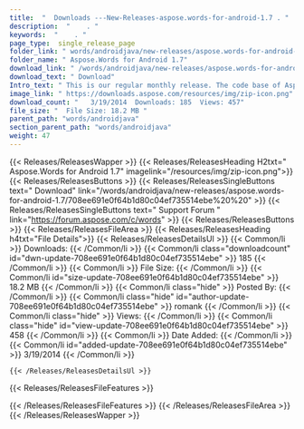 ```yaml
---
title:  "  Downloads ---New-Releases-aspose.words-for-android-1.7 . " 
description:  "    . " 
keywords:  "    . " 
page_type:  single_release_page
folder_link: " words/androidjava/new-releases/aspose.words-for-android-1.7/"
folder_name: " Aspose.Words for Android 1.7"
download_link: " /words/androidjava/new-releases/aspose.words-for-android-1.7/708ee691e0f64b1d80c04ef735514ebe"
download_text: " Download"
Intro_text: " This is our regular monthly release. The code base of Aspose.Words for Android 1..."
image_link: " https://downloads.aspose.com/resources/img/zip-icon.png"
download_count: "   3/19/2014  Downloads: 185  Views: 457"
file_size: "  File Size: 18.2 MB "
parent_path: "words/androidjava"
section_parent_path: "words/androidjava"
weight: 47 
---
```


{{< Releases/ReleasesWapper >}}
  {{< Releases/ReleasesHeading H2txt=" Aspose.Words for Android 1.7" imagelink="/resources/img/zip-icon.png">}}
  {{< Releases/ReleasesButtons >}}
    {{< Releases/ReleasesSingleButtons text=" Download" link="/words/androidjava/new-releases/aspose.words-for-android-1.7/708ee691e0f64b1d80c04ef735514ebe%20%20" >}}
    {{< Releases/ReleasesSingleButtons text=" Support Forum " link="https://forum.aspose.com/c/words" >}}
  {{< Releases/ReleasesButtons >}}
  {{< Releases/ReleasesFileArea >}}
    {{< Releases/ReleasesHeading h4txt="File Details">}}
    {{< Releases/ReleasesDetailsUl >}}
            {{< Common/li  >}} Downloads: {{< /Common/li >}} 
      {{< Common/li class="downloadcount" id="dwn-update-708ee691e0f64b1d80c04ef735514ebe" >}} 185 {{< /Common/li >}} 
      {{< Common/li  >}} File Size: {{< /Common/li >}} 
      {{< Common/li id="size-update-708ee691e0f64b1d80c04ef735514ebe" >}} 18.2 MB {{< /Common/li >}} 
      {{< Common/li  class="hide" >}} Posted By: {{< /Common/li >}} 
      {{< Common/li class="hide" id="author-update-708ee691e0f64b1d80c04ef735514ebe" >}} romank {{< /Common/li >}} 
      {{< Common/li class="hide"  >}} Views: {{< /Common/li >}} 
      {{< Common/li class="hide" id="view-update-708ee691e0f64b1d80c04ef735514ebe" >}} 458 {{< /Common/li >}} 
      {{< Common/li  >}} Date Added: {{< /Common/li >}} 
      {{< Common/li id="added-update-708ee691e0f64b1d80c04ef735514ebe" >}} 3/19/2014 {{< /Common/li >}} 

    {{< /Releases/ReleasesDetailsUl >}}

  {{< Releases/ReleasesFileFeatures >}}
      
  {{< /Releases/ReleasesFileFeatures >}}
 {{< /Releases/ReleasesFileArea >}}
{{< /Releases/ReleasesWapper >}}


